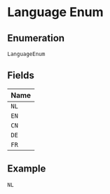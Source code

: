 
# Language Enum

## Enumeration

`LanguageEnum`

## Fields

| Name |
|  --- |
| `NL` |
| `EN` |
| `CN` |
| `DE` |
| `FR` |

## Example

```
NL
```

